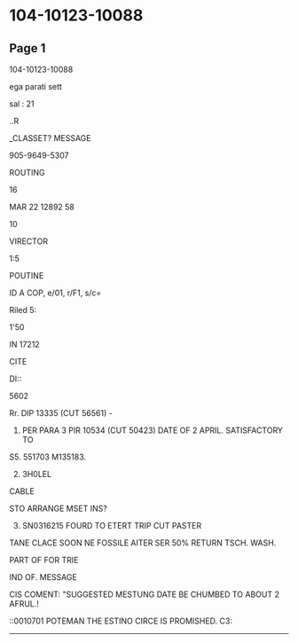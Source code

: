 # 104-10123-10088

## Page 1

104-10123-10088

ega parati sett

sal : 21

..R

_CLASSET? MESSAGE

905-9649-5307

ROUTING

16

MAR 22 12892 58

10

VIRECTOR

1:5

POUTINE

ID A COP, e/01, r/F1, s/c=

Riled 5:

1'50

IN 17212

CITE

DI::

5602

Rr. DIP 13335 (CUT 56561) -

1. PER PARA 3 PIR 10534 (CUT 50423) DATE OF 2 APRIL. SATISFACTORY TO

S5. 551703 M135183.

2. 3H0LEL

CABLE

STO ARRANGE MSET INS?

3. SN0316215 FOURD TO ETERT TRIP CUT PASTER

TANE CLACE SOON NE FOSSILE AITER SER 50% RETURN TSCH. WASH.

PART OF FOR TRIE

IND OF. MESSAGE

CIS COMENT: "SUGGESTED MESTUNG DATE BE CHUMBED TO ABOUT 2 AFRUL.!

::0010701 POTEMAN THE ESTINO CIRCE IS PROMISHED. C3:

---

